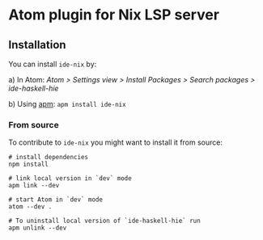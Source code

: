 # Atom plugin for Nix LSP server

## Installation

You can install `ide-nix` by:

a) In Atom: _Atom > Settings view > Install Packages > Search packages > ide-haskell-hie_

b) Using [apm](https://github.com/atom/apm): ```apm install ide-nix```

### From source

To contribute to `ide-nix` you might want to install it from source:

```
# install dependencies
npm install

# link local version in `dev` mode
apm link --dev

# start Atom in `dev` mode
atom --dev .

# To uninstall local version of `ide-haskell-hie` run
apm unlink --dev
```
